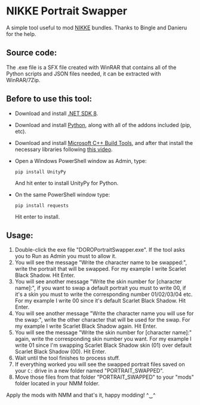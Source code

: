 # NIKKE Portrait Swapper
A simple tool useful to mod [NIKKE](https://nikke-en.com/) bundles. Thanks to Bingle and Danieru for the help.


## Source code:

The .exe file is a SFX file created with WinRAR that contains all of the Python scripts and JSON files needed, it can be extracted with WinRAR/7Zip.


## Before to use this tool:

  - Download and install [.NET SDK 8](https://dotnet.microsoft.com/en-us/download/dotnet/thank-you/sdk-8.0.404-windows-x64-installer).
  - Download and install [Python](https://www.python.org/downloads/), along with all of the addons included (pip, etc).
  - Download and install [Microsoft C++ Build Tools](https://aka.ms/vs/17/release/vs_BuildTools.exe), and after that install the necessary libraries following [this video](https://files.catbox.moe/vqsuix.mp4).

  - Open a Windows PowerShell window as Admin, type:
    ```
    pip install UnityPy
    ```
    And hit enter to install UnityPy for Python.
  - On the same PowerShell window type:
    ```
    pip install requests
    ``` 
    Hit enter to install.



## Usage:

1. Double-click the exe file "DOROPortraitSwapper.exe". If the tool asks you to Run as Admin you must to allow it.
2. You will see the message "Write the character name to be swapped:", write the portrait that will be swapped. For my example I write Scarlet Black Shadow. Hit Enter.
3. You will see another message "Write the skin number for [character name]:", if you want to swap a default portrait you must to write 00, if it's a skin you must to write the corresponding number 01/02/03/04 etc. For my example I write 00 since it's default Scarlet Black Shadow. Hit Enter.
4. You will see another message "Write the character name you will use for the swap:", write the other character that will be used for the swap. For my example I write Scarlet Black Shadow again. Hit Enter.
5. You will see the message "Write the skin number for [character name]:" again, write the corresponding skin number you want. For my example I write 01 since I'm swapping Scarlet Black Shadow skin (01) over default Scarlet Black Shadow (00). Hit Enter.
6. Wait until the tool finishes to process stuff.
7. If everything worked you will see the swapped portrait files saved on your `C:` drive in a new folder named "PORTRAIT_SWAPPED".
8. Move those files from that folder "PORTRAIT_SWAPPED" to your "mods" folder located in your NMM folder.



Apply the mods with NMM and that's it, happy modding! ^‿^
